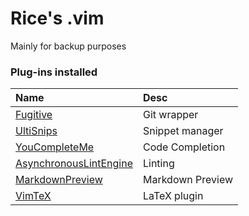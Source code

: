 # Rice's .vim #
Mainly for backup purposes

### Plug-ins installed ###
| Name                                                               | Desc             | 
|:-------------------------------------------------------------------|:-----------------|
| [Fugitive](https://github.com/tpope/vim-fugitive)                  | Git wrapper      | 
| [UltiSnips](https://github.com/sirver/ultisnips)                   | Snippet manager  | 
| [YouCompleteMe](https://github.com/ycm-core/YouCompleteMe)         | Code Completion  | 
| [AsynchronousLintEngine](https://github.com/dense-analysis/ale)    | Linting          | 
| [MarkdownPreview](https://github.com/iamcco/markdown-preview.nvim) | Markdown Preview | 
| [VimTeX](https://github.com/lervag/vimtex)                         | LaTeX plugin     | 

